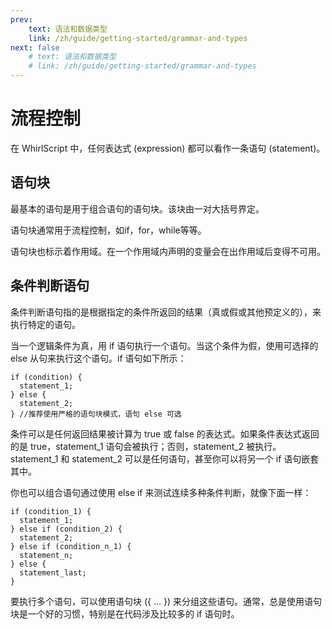 ```yaml
---
prev:
    text: 语法和数据类型
    link: /zh/guide/getting-started/grammar-and-types
next: false
    # text: 语法和数据类型
    # link: /zh/guide/getting-started/grammar-and-types
---
```

# 流程控制

在 WhirlScript 中，任何表达式 (expression) 都可以看作一条语句 (statement)。

## 语句块

最基本的语句是用于组合语句的语句块。该块由一对大括号界定。

语句块通常用于流程控制，如if，for，while等等。

语句块也标示着作用域。在一个作用域内声明的变量会在出作用域后变得不可用。

## 条件判断语句

条件判断语句指的是根据指定的条件所返回的结果（真或假或其他预定义的），来执行特定的语句。

当一个逻辑条件为真，用 if 语句执行一个语句。当这个条件为假，使用可选择的 else 从句来执行这个语句。if 语句如下所示：

```whirlscript
if (condition) {
  statement_1;
} else {
  statement_2;
} //推荐使用严格的语句块模式，语句 else 可选
```

条件可以是任何返回结果被计算为 true 或 false 的表达式。如果条件表达式返回的是 true，statement_1 语句会被执行；否则，statement_2 被执行。statement_1 和 statement_2 可以是任何语句，甚至你可以将另一个 if 语句嵌套其中。

你也可以组合语句通过使用 else if 来测试连续多种条件判断，就像下面一样：

```whirlscript
if (condition_1) {
  statement_1;
} else if (condition_2) {
  statement_2;
} else if (condition_n_1) {
  statement_n;
} else {
  statement_last;
}
```

要执行多个语句，可以使用语句块 ({ ... }) 来分组这些语句。通常，总是使用语句块是一个好的习惯，特别是在代码涉及比较多的 if 语句时。


